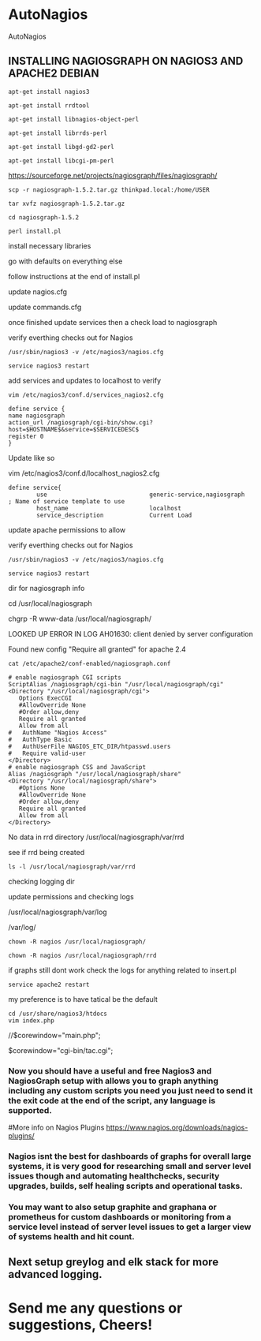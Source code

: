 # AutoNagios

AutoNagios

## INSTALLING NAGIOSGRAPH ON NAGIOS3 AND APACHE2 DEBIAN

```
apt-get install nagios3

apt-get install rrdtool

apt-get install libnagios-object-perl

apt-get install librrds-perl

apt-get install libgd-gd2-perl

apt-get install libcgi-pm-perl
```

https://sourceforge.net/projects/nagiosgraph/files/nagiosgraph/

```
scp -r nagiosgraph-1.5.2.tar.gz thinkpad.local:/home/USER

tar xvfz nagiosgraph-1.5.2.tar.gz

cd nagiosgraph-1.5.2

perl install.pl
```

install necessary libraries

go with defaults on everything else

follow instructions at the end of install.pl

update nagios.cfg

update commands.cfg

once finished update services then a check load to nagiosgraph

verify everthing checks out for Nagios

```
/usr/sbin/nagios3 -v /etc/nagios3/nagios.cfg

service nagios3 restart
```


add services and updates to localhost to verify

```
vim /etc/nagios3/conf.d/services_nagios2.cfg

define service {
name nagiosgraph
action_url /nagiosgraph/cgi-bin/show.cgi?host=$HOSTNAME$&service=$SERVICEDESC$
register 0
}
```

Update like so 

vim /etc/nagios3/conf.d/localhost_nagios2.cfg

```
define service{
        use                             generic-service,nagiosgraph       ; Name of service template to use
        host_name                       localhost
        service_description             Current Load
```

update apache permissions to allow

verify everthing checks out for Nagios

```
/usr/sbin/nagios3 -v /etc/nagios3/nagios.cfg

service nagios3 restart
```

dir for nagiosgraph info

cd /usr/local/nagiosgraph

chgrp -R www-data /usr/local/nagiosgraph/

LOOKED UP ERROR IN LOG
AH01630: client denied by server configuration

Found new config "Require all granted" for apache 2.4


```
cat /etc/apache2/conf-enabled/nagiosgraph.conf

# enable nagiosgraph CGI scripts
ScriptAlias /nagiosgraph/cgi-bin "/usr/local/nagiosgraph/cgi"
<Directory "/usr/local/nagiosgraph/cgi">
   Options ExecCGI
   #AllowOverride None
   #Order allow,deny
   Require all granted
   Allow from all
#   AuthName "Nagios Access"
#   AuthType Basic
#   AuthUserFile NAGIOS_ETC_DIR/htpasswd.users
#   Require valid-user
</Directory>
# enable nagiosgraph CSS and JavaScript
Alias /nagiosgraph "/usr/local/nagiosgraph/share"
<Directory "/usr/local/nagiosgraph/share">
   #Options None
   #AllowOverride None
   #Order allow,deny
   Require all granted
   Allow from all
</Directory>
```

No data in rrd directory /usr/local/nagiosgraph/var/rrd

see if rrd being created

```
ls -l /usr/local/nagiosgraph/var/rrd
```

checking logging dir

update permissions and checking logs

/usr/local/nagiosgraph/var/log

/var/log/

```
chown -R nagios /usr/local/nagiosgraph/

chown -R nagios /usr/local/nagiosgraph/rrd
```

if graphs still dont work check the logs for anything related to insert.pl

```
service apache2 restart
```

my preference is to have tatical be the default

```
cd /usr/share/nagios3/htdocs
vim index.php
```

//$corewindow="main.php";

$corewindow="cgi-bin/tac.cgi";

### Now you should have a useful and free Nagios3 and NagiosGraph setup with allows you to graph anything including any custom scripts you need you just need to send it the exit code at the end of the script, any language is supported.

#More info on Nagios Plugins
https://www.nagios.org/downloads/nagios-plugins/

### Nagios isnt the best for dashboards of graphs for overall large systems, it is very good for researching small and server level issues though and automating healthchecks, security upgrades, builds, self healing scripts and operational tasks.

### You may want to also setup graphite and graphana or prometheus for custom dashboards or monitoring from a service level instead of server level issues to get a larger view of systems health and hit count.

## Next setup greylog and elk stack for more advanced logging.

# Send me any questions or suggestions, Cheers!

